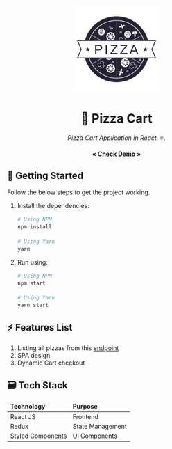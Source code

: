 <div align="center">
  <img src="src/pizza-logo.svg" alt="pizza logo" width="200">
  <h1>🍕 Pizza Cart</h1>
  <em>Pizza Cart Application in React ⚛️.</em><br/>
  <h4><a href="https://pizza-cart.netlify.app/" target="_blank">« Check Demo »</a></h4>
</div>

## 🧨 Getting Started

Follow the below steps to get the project working.

1. Install the dependencies:

   ```sh
   # Using NPM
   npm install

   # Using Yarn
   yarn
   ```

2. Run using:

   ```sh
   # Using NPM
   npm start

   # Using Yarn
   yarn start
   ```

## ⚡ Features List

1. Listing all pizzas from this [endpoint](https://run.mocky.io/v3/ec196a02-aaf4-4c91-8f54-21e72f241b68)
2. SPA design
3. Dynamic Cart checkout

## 🗃 Tech Stack

<div align="center">
  <table>
    <thead>
      <td><strong>Technology</strong></td>
      <td><strong>Purpose</strong></td>
    </thead>
    <tbody>
      <tr>
        <td>React JS</td>
        <td>Frontend</td>
      </tr>
      <tr>
        <td>Redux</td>
        <td>State Management</td>
      </tr>
      <tr>
        <td>Styled Components</td>
        <td>UI Components</td>
      </tr>
    </tbody>
  </table>
</div>
